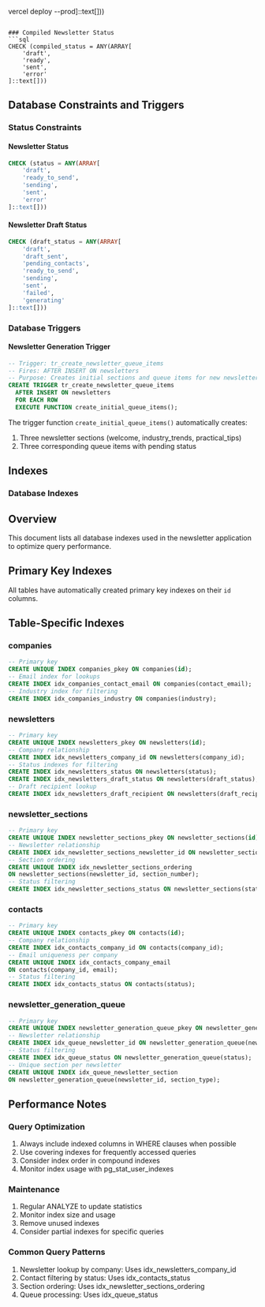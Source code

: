 vercel deploy --prod]::text[]))
```

### Compiled Newsletter Status
```sql
CHECK (compiled_status = ANY(ARRAY[
    'draft',
    'ready',
    'sent',
    'error'
]::text[]))
```

## Database Constraints and Triggers

### Status Constraints

#### Newsletter Status
```sql
CHECK (status = ANY(ARRAY[
    'draft',
    'ready_to_send',
    'sending',
    'sent',
    'error'
]::text[]))
```

#### Newsletter Draft Status
```sql
CHECK (draft_status = ANY(ARRAY[
    'draft',
    'draft_sent',
    'pending_contacts',
    'ready_to_send',
    'sending',
    'sent',
    'failed',
    'generating'
]::text[]))
```

### Database Triggers

#### Newsletter Generation Trigger
```sql
-- Trigger: tr_create_newsletter_queue_items
-- Fires: AFTER INSERT ON newsletters
-- Purpose: Creates initial sections and queue items for new newsletters
CREATE TRIGGER tr_create_newsletter_queue_items
  AFTER INSERT ON newsletters
  FOR EACH ROW
  EXECUTE FUNCTION create_initial_queue_items();
```

The trigger function `create_initial_queue_items()` automatically creates:
1. Three newsletter sections (welcome, industry_trends, practical_tips)
2. Three corresponding queue items with pending status

## Indexes

### Database Indexes

## Overview
This document lists all database indexes used in the newsletter application to optimize query performance.

## Primary Key Indexes
All tables have automatically created primary key indexes on their `id` columns.

## Table-Specific Indexes

### companies
```sql
-- Primary key
CREATE UNIQUE INDEX companies_pkey ON companies(id);
-- Email index for lookups
CREATE INDEX idx_companies_contact_email ON companies(contact_email);
-- Industry index for filtering
CREATE INDEX idx_companies_industry ON companies(industry);
```

### newsletters
```sql
-- Primary key
CREATE UNIQUE INDEX newsletters_pkey ON newsletters(id);
-- Company relationship
CREATE INDEX idx_newsletters_company_id ON newsletters(company_id);
-- Status indexes for filtering
CREATE INDEX idx_newsletters_status ON newsletters(status);
CREATE INDEX idx_newsletters_draft_status ON newsletters(draft_status);
-- Draft recipient lookup
CREATE INDEX idx_newsletters_draft_recipient ON newsletters(draft_recipient_email);
```

### newsletter_sections
```sql
-- Primary key
CREATE UNIQUE INDEX newsletter_sections_pkey ON newsletter_sections(id);
-- Newsletter relationship
CREATE INDEX idx_newsletter_sections_newsletter_id ON newsletter_sections(newsletter_id);
-- Section ordering
CREATE UNIQUE INDEX idx_newsletter_sections_ordering 
ON newsletter_sections(newsletter_id, section_number);
-- Status filtering
CREATE INDEX idx_newsletter_sections_status ON newsletter_sections(status);
```

### contacts
```sql
-- Primary key
CREATE UNIQUE INDEX contacts_pkey ON contacts(id);
-- Company relationship
CREATE INDEX idx_contacts_company_id ON contacts(company_id);
-- Email uniqueness per company
CREATE UNIQUE INDEX idx_contacts_company_email 
ON contacts(company_id, email);
-- Status filtering
CREATE INDEX idx_contacts_status ON contacts(status);
```

### newsletter_generation_queue
```sql
-- Primary key
CREATE UNIQUE INDEX newsletter_generation_queue_pkey ON newsletter_generation_queue(id);
-- Newsletter relationship
CREATE INDEX idx_queue_newsletter_id ON newsletter_generation_queue(newsletter_id);
-- Status filtering
CREATE INDEX idx_queue_status ON newsletter_generation_queue(status);
-- Unique section per newsletter
CREATE UNIQUE INDEX idx_queue_newsletter_section 
ON newsletter_generation_queue(newsletter_id, section_type);
```

## Performance Notes

### Query Optimization
1. Always include indexed columns in WHERE clauses when possible
2. Use covering indexes for frequently accessed queries
3. Consider index order in compound indexes
4. Monitor index usage with pg_stat_user_indexes

### Maintenance
1. Regular ANALYZE to update statistics
2. Monitor index size and usage
3. Remove unused indexes
4. Consider partial indexes for specific queries

### Common Query Patterns
1. Newsletter lookup by company: Uses idx_newsletters_company_id
2. Contact filtering by status: Uses idx_contacts_status
3. Section ordering: Uses idx_newsletter_sections_ordering
4. Queue processing: Uses idx_queue_status
